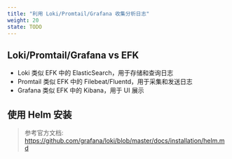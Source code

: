 ```yaml
---
title: "利用 Loki/Promtail/Grafana 收集分析日志"
weight: 20
state: TODO
---
```


## Loki/Promtail/Grafana vs EFK

* Loki 类似 EFK 中的 ElasticSearch，用于存储和查询日志
* Promtail 类似 EFK 中的 Filebeat/Fluentd，用于采集和发送日志
* Grafana 类似 EFK 中的 Kibana，用于 UI 展示

## 使用 Helm 安装

> 参考官方文档: https://github.com/grafana/loki/blob/master/docs/installation/helm.md

